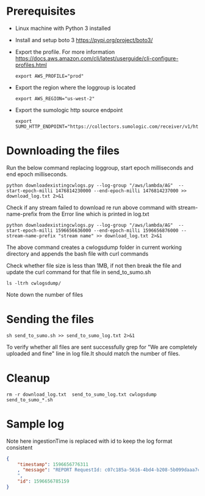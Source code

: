 # Prerequisites

* Linux machine with Python 3 installed
* Install and setup boto 3  https://pypi.org/project/boto3/
* Export the profile. For more information https://docs.aws.amazon.com/cli/latest/userguide/cli-configure-profiles.html
    
      export AWS_PROFILE="prod"

* Export the region where the loggroup is located
      
      export AWS_REGION="us-west-2"
      
* Export the sumologic http source endpoint
      
      export SUMO_HTTP_ENDPOINT="https://collectors.sumologic.com/receiver/v1/http/<token>"

# Downloading the files

Run the below command replacing loggroup, start epoch milliseconds and end epoch milliseconds.

    python downloadexistingcwlogs.py --log-group "/aws/lambda/AG"  --start-epoch-milli 1476814230000 --end-epoch-milli 1476814237000 >> download_log.txt 2>&1

Check if any stream failed to download re run above command with stream-name-prefix from the Error line which is printed in log.txt

    python downloadexistingcwlogs.py --log-group "/aws/lambda/AG"  --start-epoch-milli 1596656636000 --end-epoch-milli 1596656876000 --stream-name-prefix "stream name" >> download_log.txt 2>&1

The above command creates a cwlogsdump folder in current working directory and appends the bash file with curl commands

Check whether file size is less than 1MB, if not then break the file and update the curl command for that file in send_to_sumo.sh
    
    ls -ltrh cwlogsdump/

Note down the number of files

# Sending the files

    sh send_to_sumo.sh >> send_to_sumo_log.txt 2>&1

To verify whether all files are sent successfully grep for "We are completely uploaded and fine" line in log file.It should match the number of files.

# Cleanup
    rm -r download_log.txt  send_to_sumo_log.txt cwlogsdump send_to_sumo_*.sh

# Sample log
Note here ingestionTime is replaced with id to keep the log format consistent

``` json
{
    "timestamp": 1596656776311
    , "message": "REPORT RequestId: c07c185a-5616-4bd4-b208-5b099daaa7ce\tDuration: 120270.62 ms\tBilled Duration: 120300 ms\tMemory Size: 128 MB\tMax Memory Used: 80 MB\t
    ",
    "id": 1596656785159
}
```

